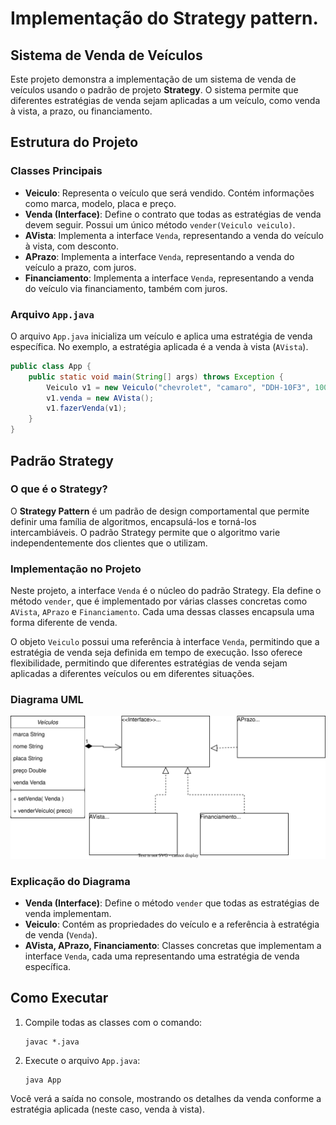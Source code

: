 # Implementação do Strategy pattern.

## Sistema de Venda de Veículos

Este projeto demonstra a implementação de um sistema de venda de veículos usando o padrão de projeto **Strategy**. O sistema permite que diferentes estratégias de venda sejam aplicadas a um veículo, como venda à vista, a prazo, ou financiamento.

## Estrutura do Projeto

### Classes Principais

- **Veiculo**: Representa o veículo que será vendido. Contém informações como marca, modelo, placa e preço.
- **Venda (Interface)**: Define o contrato que todas as estratégias de venda devem seguir. Possui um único método `vender(Veiculo veiculo)`.
- **AVista**: Implementa a interface `Venda`, representando a venda do veículo à vista, com desconto.
- **APrazo**: Implementa a interface `Venda`, representando a venda do veículo a prazo, com juros.
- **Financiamento**: Implementa a interface `Venda`, representando a venda do veículo via financiamento, também com juros.

### Arquivo `App.java`

O arquivo `App.java` inicializa um veículo e aplica uma estratégia de venda específica. No exemplo, a estratégia aplicada é a venda à vista (`AVista`).

```java
public class App {
    public static void main(String[] args) throws Exception {
        Veiculo v1 = new Veiculo("chevrolet", "camaro", "DDH-10F3", 100000.00);
        v1.venda = new AVista();
        v1.fazerVenda(v1);
    }
}
```

## Padrão Strategy

### O que é o Strategy?

O **Strategy Pattern** é um padrão de design comportamental que permite definir uma família de algoritmos, encapsulá-los e torná-los intercambiáveis. O padrão Strategy permite que o algoritmo varie independentemente dos clientes que o utilizam.

### Implementação no Projeto

Neste projeto, a interface `Venda` é o núcleo do padrão Strategy. Ela define o método `vender`, que é implementado por várias classes concretas como `AVista`, `APrazo` e `Financiamento`. Cada uma dessas classes encapsula uma forma diferente de venda.

O objeto `Veiculo` possui uma referência à interface `Venda`, permitindo que a estratégia de venda seja definida em tempo de execução. Isso oferece flexibilidade, permitindo que diferentes estratégias de venda sejam aplicadas a diferentes veículos ou em diferentes situações.

### Diagrama UML

![Alt text](./DiagramaConcessionaria.svg)

### Explicação do Diagrama

- **Venda (Interface)**: Define o método `vender` que todas as estratégias de venda implementam.
- **Veiculo**: Contém as propriedades do veículo e a referência à estratégia de venda (`Venda`).
- **AVista, APrazo, Financiamento**: Classes concretas que implementam a interface `Venda`, cada uma representando uma estratégia de venda específica.

## Como Executar

1. Compile todas as classes com o comando:
   ```
   javac *.java
   ```
2. Execute o arquivo `App.java`:
   ```
   java App
   ```

Você verá a saída no console, mostrando os detalhes da venda conforme a estratégia aplicada (neste caso, venda à vista).